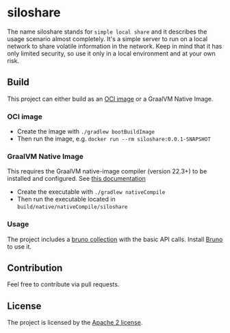 # siloshare
The name siloshare stands for `simple local share` and it describes the usage scenario almost completely.
It's a simple server to run on a local network to share volatile information in the network.
Keep in mind that it has only limited security, so use it only in a local environment and at your own risk.

## Build
This project can either build as an [OCI image](https://docs.spring.io/spring-boot/gradle-plugin/packaging-oci-image.html) or a GraalVM Native Image.

### OCI image
- Create the image with `./gradlew bootBuildImage`
- Then run the image, e.g. `docker run --rm siloshare:0.0.1-SNAPSHOT`

### GraalVM Native Image
This requires the GraalVM native-image compiler (version 22.3+) to be installed and configured. See [this documentation](https://docs.spring.io/spring-boot/how-to/native-image/developing-your-first-application.html)
- Create the executable with `./gradlew nativeCompile`
- Then run the executable located in `build/native/nativeCompile/siloshare`

### Usage
The project includes a [bruno collection](bruno/bruno.json) with the basic API calls. Install [Bruno](https://www.usebruno.com/) to use it.

## Contribution
Feel free to contribute via pull requests.

## License
The project is licensed by the [Apache 2 license](LICENSE).